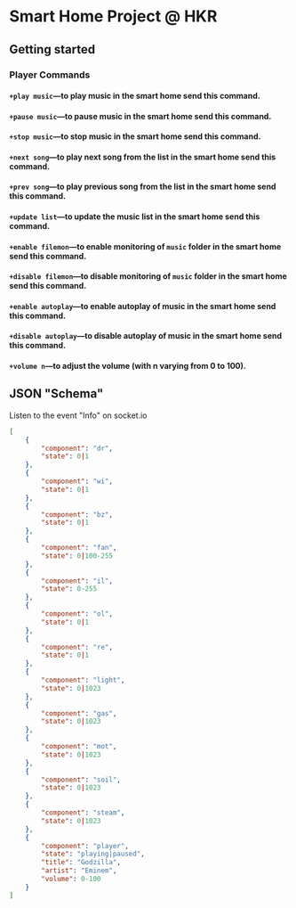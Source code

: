 # Smart Home Project @ HKR

## Getting started

### **Player Commands**
#### `+play music`—to play music in the smart home send this command.
#### `+pause music`—to pause music in the smart home send this command.
#### `+stop music`—to stop music in the smart home send this command.
#### `+next song`—to play next song from the list in the smart home send this command.
#### `+prev song`—to play previous song from the list in the smart home send this command.
#### `+update list`—to update the music list in the smart home send this command.
#### `+enable filemon`—to enable monitoring of `music` folder in the smart home send this command.
#### `+disable filemon`—to disable monitoring of `music` folder in the smart home send this command.
#### `+enable autoplay`—to enable autoplay of music in the smart home send this command.
#### `+disable autoplay`—to disable autoplay of music in the smart home send this command.
#### `+volume n`—to adjust the volume (with n varying from 0 to 100).

## JSON "Schema"

Listen to the event "Info" on socket.io

```json
[
    {
        "component": "dr",
        "state": 0|1
    },
    {
        "component": "wi",
        "state": 0|1
    },
    {
        "component": "bz",
        "state": 0|1
    },
    {
        "component": "fan",
        "state": 0|100-255
    },
    {
        "component": "il",
        "state": 0-255
    },
    {
        "component": "ol",
        "state": 0|1
    },
    {
        "component": "re",
        "state": 0|1
    },
    {
        "component": "light",
        "state": 0|1023
    },
    {
        "component": "gas",
        "state": 0|1023
    },
    {
        "component": "mot",
        "state": 0|1023
    },
    {
        "component": "soil",
        "state": 0|1023
    },
    {
        "component": "steam",
        "state": 0|1023
    },
    {
        "component": "player",
        "state": "playing|paused",
        "title": "Godzilla",
        "artist": "Eminem",
        "volume": 0-100
    }
]
```
